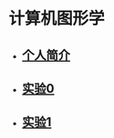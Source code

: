 # 计算机图形学

* ## [个人简介](https://itachi-zyt.github.io/demos/%E4%BB%BB%E5%8A%A1a.html)  
 
* ## [实验0](https://itachi-zyt.github.io/demos/%E4%BB%BB%E5%8A%A1b.html)  
  
* ## [实验1](https://itachi-zyt.github.io/demos/%E4%BB%BB%E5%8A%A1c.html)  
  
